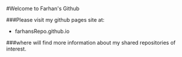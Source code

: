 #Welcome to Farhan's Github 

###Please visit my github pages site at: 

- farhansRepo.github.io

###where will find more information about my shared repositories of interest.


